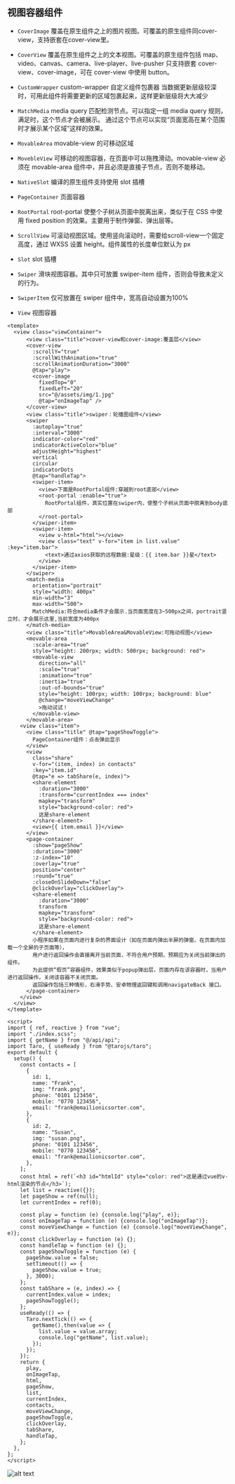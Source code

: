 ## 视图容器组件
- `CoverImage` 覆盖在原生组件之上的图片视图。可覆盖的原生组件同cover-view，支持嵌套在cover-view里。
- `CoverView` 覆盖在原生组件之上的文本视图。可覆盖的原生组件包括 map、video、canvas、camera、live-player、live-pusher 只支持嵌套 cover-view、cover-image，可在 cover-view 中使用 button。
- `CustomWrapper` custom-wrapper 自定义组件包裹器 当数据更新层级较深时，可用此组件将需要更新的区域包裹起来，这样更新层级将大大减少
- `MatchMedia` media query 匹配检测节点。可以指定一组 media query 规则，满足时，这个节点才会被展示。 通过这个节点可以实现“页面宽高在某个范围时才展示某个区域”这样的效果。
- `MovableArea` movable-view 的可移动区域
- `MovebleView` 可移动的视图容器，在页面中可以拖拽滑动。movable-view 必须在 movable-area 组件中，并且必须是直接子节点，否则不能移动。
- `NativeSlot` 编译的原生组件支持使用 slot 插槽
- `PageContainer` 页面容器

- `RootPortal` root-portal 使整个子树从页面中脱离出来，类似于在 CSS 中使用 fixed position 的效果。主要用于制作弹窗、弹出层等。
- `ScrollView` 可滚动视图区域。使用竖向滚动时，需要给scroll-view一个固定高度，通过 WXSS 设置 height。组件属性的长度单位默认为 px
- `Slot` slot 插槽
- `Swiper` 滑块视图容器。其中只可放置 swiper-item 组件，否则会导致未定义的行为。
- `SwiperItem` 仅可放置在 swiper 组件中，宽高自动设置为100%
- `View` 视图容器
```vue
<template>
  <view class="viewContainer">
      <view class="title">cover-view和cover-image:覆盖层</view>
      <cover-view
        :scrollY="true"
        :scrollWithAnimation="true"
        :scrollAnimationDuration="3000"
        @tap="play">
        <cover-image
          fixedTop="0"
          fixedLeft="20"
          src="@/assets/img/1.jpg"
          @tap="onImageTap" />
      </cover-view>
      <view class="title">swiper：轮播图组件</view>
      <swiper
        :autoplay="true"
        :interval="3000"
        indicator-color="red"
        indicatorActiveColor="blue"
        adjustHeight="highest"
        vertical
        circular
        indicatorDots
        @tap="handleTap">
        <swiper-item>
          <view>下面是RootPortal组件:穿越到root底部</view>
          <root-portal :enable="true">
            RootPortal组件，真实位置在swiper内，使整个子树从页面中脱离到body底部
          </root-portal>
        </swiper-item>
        <swiper-item>
          <view v-html="html"></view>
          <view class="text" v-for="item in list.value" :key="item.bar">
            <text>通过axios获取的远程数据:星级：{{ item.bar }}星</text>
          </view>
        </swiper-item>
      </swiper>
      <match-media
        orientation="portrait"
        style="width: 400px"
        min-width="3"
        max-width="500">
        MatchMedia:符合media条件才会展示.当页面宽度在3~500px之间，portrait竖立时，才会展示这里,当前宽度为400px
      </match-media>
      <view class="title">MovableArea&MovableView:可拖动视图</view>
      <movable-area
        :scale-area="true"
        style="height: 200rpx; width: 500rpx; background: red">
        <movable-view
          direction="all"
          :scale="true"
          :animation="true"
          :inertia="true"
          :out-of-bounds="true"
          style="height: 100rpx; width: 100rpx; background: blue"
          @change="moveViewChange"
          >拖动试试！
        </movable-view>
      </movable-area>
    <view class="item">
      <view class="title" @tap="pageShowToggle">
        PageContainer组件：点击弹出显示
      </view>
      <view
        class="share"
        v-for="(item, index) in contacts"
        :key="item.id"
        @tap="e => tabShare(e, index)">
        <share-element
          :duration="3000"
          :transform="currentIndex === index"
          mapkey="transform"
          style="background-color: red">
          这是share-element
        </share-element>
        <view>{{ item.email }}</view>
      </view>
      <page-container
        :show="pageShow"
        :duration="3000"
        :z-index="10"
        :overlay="true"
        position="center"
        :round="true"
        :closeOnSlideDown="false"
        @clickOverlay="clickOverlay">
        <share-element
          :duration="3000"
          transform
          mapkey="transform"
          style="background-color: red">
          这是share-element
        </share-element>
        小程序如果在页面内进行复杂的界面设计（如在页面内弹出半屏的弹窗、在页面内加载一个全屏的子页面等），
        用户进行返回操作会直接离开当前页面，不符合用户预期，预期应为关闭当前弹出的组件。
        为此提供“假页”容器组件，效果类似于popup弹出层，页面内存在该容器时，当用户进行返回操作，关闭该容器不关闭页面。
        返回操作包括三种情形，右滑手势、安卓物理返回键和调用navigateBack 接口。
      </page-container>
    </view>
  </view>
</template>

<script>
import { ref, reactive } from "vue";
import "./index.scss";
import { getName } from "@/api/api";
import Taro, { useReady } from "@tarojs/taro";
export default {
  setup() {
    const contacts = [
      {
        id: 1,
        name: "Frank",
        img: "frank.png",
        phone: "0101 123456",
        mobile: "0770 123456",
        email: "frank@emailionicsorter.com",
      },
      {
        id: 2,
        name: "Susan",
        img: "susan.png",
        phone: "0101 123456",
        mobile: "0770 123456",
        email: "frank@emailionicsorter.com",
      },
    ];
    const html = ref(`<h3 id="htmlId" style="color: red">这是通过vue的v-html渲染的节点</h3>`);
    let list = reactive({});
    let pageShow = ref(null);
    let currentIndex = ref(0);

    const play = function (e) {console.log("play", e)};
    const onImageTap = function (e) {console.log("onImageTap")};
    const moveViewChange = function (e) {console.log("moveViewChange", e)};
    const clickOverlay = function (e) {};
    const handleTap = function (e) {};
    const pageShowToggle = function (e) {
      pageShow.value = false;
      setTimeout(() => {
        pageShow.value = true;
      }, 3000);
    };
    const tabShare = (e, index) => {
      currentIndex.value = index;
      pageShowToggle();
    };
    useReady(() => {
      Taro.nextTick(() => {
        getName().then(value => {
          list.value = value.array;
          console.log("getName", list.value);
        });
      });
    });
    return {
      play,
      onImageTap,
      html,
      pageShow,
      list,
      currentIndex,
      contacts,
      moveViewChange,
      pageShowToggle,
      clickOverlay,
      tabShare,
      handleTap,
    };
  },
};
</script>
```
![alt text](908169be44e44fc5f6c307c20b86ef4.jpg)